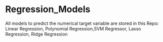 # Regression_Models
All models to predict the numerical target variable are stored in this Repo: Linear Regression, Polynomial Regression,SVM Regressor,  Lasso Regression, Ridge Regression
